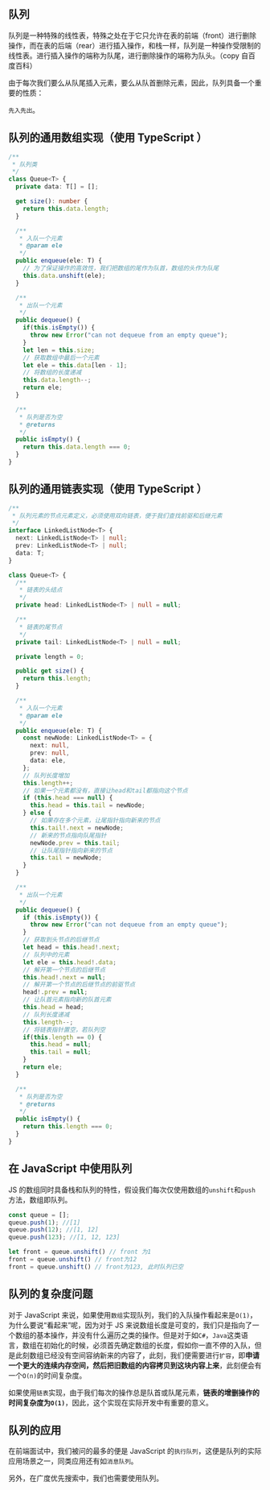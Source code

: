 ## 队列

队列是一种特殊的线性表，特殊之处在于它只允许在表的前端（front）进行删除操作，而在表的后端（rear）进行插入操作，和栈一样，队列是一种操作受限制的线性表。进行插入操作的端称为队尾，进行删除操作的端称为队头。（copy 自百度百科）

由于每次我们要么从队尾插入元素，要么从队首删除元素，因此，队列具备一个重要的性质：

`先入先出`。

## 队列的通用数组实现（使用 TypeScript ）

```TypeScript
/**
 * 队列类
 */
class Queue<T> {
  private data: T[] = [];

  get size(): number {
    return this.data.length;
  }

  /**
   * 入队一个元素
   * @param ele
   */
  public enqueue(ele: T) {
    // 为了保证操作的高效性，我们把数组的尾作为队首，数组的头作为队尾
    this.data.unshift(ele);
  }

  /**
   * 出队一个元素
   */
  public dequeue() {
    if(this.isEmpty()) {
      throw new Error("can not dequeue from an empty queue");
    }
    let len = this.size;
    // 获取数组中最后一个元素
    let ele = this.data[len - 1];
    // 将数组的长度递减
    this.data.length--;
    return ele;
  }

  /**
   * 队列是否为空
   * @returns
   */
  public isEmpty() {
    return this.data.length === 0;
  }
}
```

## 队列的通用链表实现（使用 TypeScript ）

```TypeScript
/**
 * 队列元素的节点元素定义，必须使用双向链表，便于我们查找前驱和后继元素
 */
interface LinkedListNode<T> {
  next: LinkedListNode<T> | null;
  prev: LinkedListNode<T> | null;
  data: T;
}

class Queue<T> {
  /**
   * 链表的头结点
   */
  private head: LinkedListNode<T> | null = null;

  /**
   * 链表的尾节点
   */
  private tail: LinkedListNode<T> | null = null;

  private length = 0;

  public get size() {
    return this.length;
  }

  /**
   * 入队一个元素
   * @param ele
   */
  public enqueue(ele: T) {
    const newNode: LinkedListNode<T> = {
      next: null,
      prev: null,
      data: ele,
    };
    // 队列长度增加
    this.length++;
    // 如果一个元素都没有，直接让head和tail都指向这个节点
    if (this.head === null) {
      this.head = this.tail = newNode;
    } else {
      // 如果存在多个元素，让尾指针指向新来的节点
      this.tail!.next = newNode;
      // 新来的节点指向队尾指针
      newNode.prev = this.tail;
      // 让队尾指针指向新来的节点
      this.tail = newNode;
    }
  }

  /**
   * 出队一个元素
   */
  public dequeue() {
    if (this.isEmpty()) {
      throw new Error("can not dequeue from an empty queue");
    }
    // 获取到头节点的后继节点
    let head = this.head!.next;
    // 队列中的元素
    let ele = this.head!.data;
    // 解开第一个节点的后继节点
    this.head!.next = null;
    // 解开第一个节点的后继节点的前驱节点
    head!.prev = null;
    // 让队首元素指向新的队首元素
    this.head = head;
    // 队列长度递减
    this.length--;
    // 将链表指针置空，若队列空
    if(this.length == 0) {
      this.head = null;
      this.tail = null;
    }
    return ele;
  }

  /**
   * 队列是否为空
   * @returns
   */
  public isEmpty() {
    return this.length === 0;
  }
}
```

## 在 JavaScript 中使用队列

JS 的数组同时具备栈和队列的特性，假设我们每次仅使用数组的`unshift`和`push`方法，数组即队列。

```JavaScript
const queue = [];
queue.push(1); //[1]
queue.push(12); //[1, 12]
queue.push(123); //[1, 12, 123]

let front = queue.unshift() // front 为1
front = queue.unshift() // front为12
front = queue.unshift() // front为123, 此时队列已空
```

## 队列的复杂度问题

对于 JavaScript 来说，如果使用`数组`实现队列，我们的入队操作看起来是`O(1)`，为什么要说“看起来”呢，因为对于 JS 来说数组长度是可变的，我们只是指向了一个数组的基本操作，并没有什么遍历之类的操作。但是对于如`C#`，`Java`这类语言，数组在初始化的时候，必须首先确定数组的长度，假如你一直不停的入队，但是此刻数组已经没有空间容纳新来的内容了，此刻，我们便需要进行`扩容`，即**申请一个更大的连续内存空间，然后把旧数组的内容拷贝到这块内容上来**，此刻便会有一个`O(n)`的时间复杂度。

如果使用`链表`实现，由于我们每次的操作总是队首或队尾元素，**链表的增删操作的时间复杂度为`O(1)`**，因此，这个实现在实际开发中有重要的意义。

## 队列的应用

在前端面试中，我们被问的最多的便是 JavaScript 的`执行队列`，这便是队列的实际应用场景之一，同类应用还有如`消息队列`。

另外，在广度优先搜索中，我们也需要使用队列。
